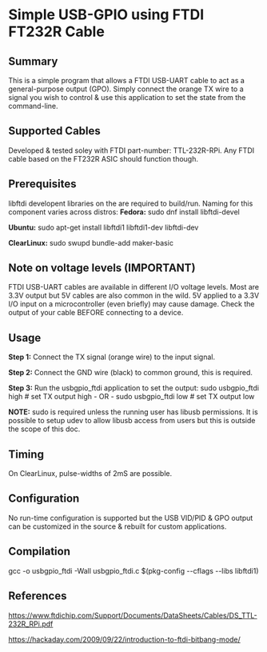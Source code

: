 # Simple USB-GPIO using FTDI FT232R Cable

## Summary
This is a simple program that allows a FTDI USB-UART cable to act as 
a general-purpose output (GPO). Simply connect the orange TX wire to
a signal you wish to control & use this application to set the state
from the command-line.

## Supported Cables
Developed & tested soley with FTDI part-number: TTL-232R-RPi.
Any FTDI cable based on the FT232R ASIC should function though.

## Prerequisites
libftdi developent libraries on the are required to build/run. Naming
for this component varies across distros:
**Fedora:** sudo dnf install libftdi-devel

**Ubuntu:** sudo apt-get install libftdi1 libftdi1-dev libftdi-dev

**ClearLinux:** sudo swupd bundle-add maker-basic

## Note on voltage levels (IMPORTANT)
FTDI USB-UART cables are available in different I/O voltage levels. Most
are 3.3V output but 5V cables are also common in the wild. 5V applied to 
a 3.3V I/O input on a microcontroller (even briefly) may cause damage. 
Check the output of your cable BEFORE connecting to a device.

## Usage 
**Step 1:** Connect the TX signal (orange wire) to the input signal.

**Step 2:** Connect the GND wire (black) to common ground, this is required.

**Step 3:** Run the usbgpio_ftdi application to set the output:
	sudo usbgpio_ftdi high # set TX output high
		- OR -
	sudo usbgpio_ftdi low  # set TX output low

**NOTE:** sudo is required unless the running user has libusb permissions.
It is possible to setup udev to allow libusb access from users but this is 
outside the scope of this doc.

## Timing
On ClearLinux, pulse-widths of 2mS are possible.

## Configuration
No run-time configuration is supported but the USB VID/PID & GPO output
can be customized in the source & rebuilt for custom applications.	

## Compilation
gcc -o usbgpio_ftdi -Wall usbgpio_ftdi.c $(pkg-config --cflags --libs libftdi1)

## References
https://www.ftdichip.com/Support/Documents/DataSheets/Cables/DS_TTL-232R_RPi.pdf

https://hackaday.com/2009/09/22/introduction-to-ftdi-bitbang-mode/

